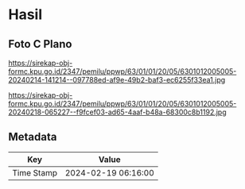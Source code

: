 # Hasil

## Foto C Plano

https://sirekap-obj-formc.kpu.go.id/2347/pemilu/ppwp/63/01/01/20/05/6301012005005-20240214-141214--097788ed-af9e-49b2-baf3-ec6255f33ea1.jpg

https://sirekap-obj-formc.kpu.go.id/2347/pemilu/ppwp/63/01/01/20/05/6301012005005-20240218-065227--f9fcef03-ad65-4aaf-b48a-68300c8b1192.jpg


## Metadata

| Key        | Value               |
| ---------- | ------------------- |
| Time Stamp | 2024-02-19 06:16:00 |



